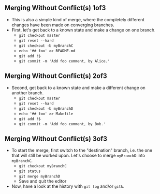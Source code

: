 
## Merging Without Conflict(s) 1of3
- This is also a simple kind of merge, where the completely different changes
  have been made on converging branches.
- First, let's get back to a known state and make a change on one branch.
  - `git checkout master`
  - `git reset --hard`
  - `git checkout -b myBranchC`
  - `echo '## foo' >> README.md`
  - `git add !$`
  - `git commit -m 'Add foo comment, by Alice.'`

## Merging Without Conflict(s) 2of3
- Second, get back to a known state and make a different change on another
  branch.
  - `git checkout master`
  - `git reset --hard`
  - `git checkout -b myBranchD`
  - `echo '## foo' >> Makefile`
  - `git add !$`
  - `git commit -m 'Add foo comment, by Bob.'`

## Merging Without Conflict(s) 3of3
- To start the merge, first switch to the "destination" branch, i.e. the one
  that will still be worked upon.
  Let's choose to merge `myBranchD` into `myBranchC`.
  - `git checkout myBranchC`
  - `git status`
  - `git merge myBranchD`
  - Save and quit the editor
- Now, have a look at the history with `git log` and/or `gitk`.

